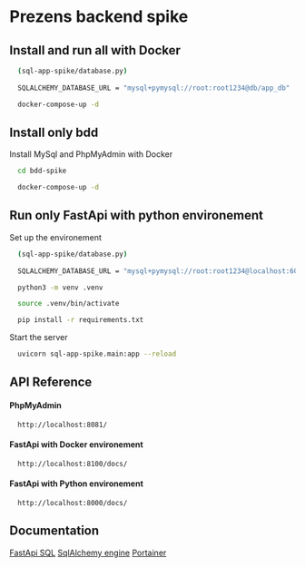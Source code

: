 # Prezens backend spike



## Install and run all with Docker


```bash
  (sql-app-spike/database.py)
  
  SQLALCHEMY_DATABASE_URL = "mysql+pymysql://root:root1234@db/app_db"
```

```bash
  docker-compose-up -d
```

## Install only bdd

Install MySql and PhpMyAdmin with Docker

```bash
  cd bdd-spike
```

```bash
  docker-compose-up -d
```
## Run only FastApi with python environement

Set up the environement

```bash
  (sql-app-spike/database.py)
  
  SQLALCHEMY_DATABASE_URL = "mysql+pymysql://root:root1234@localhost:6033/app_db"
```

```bash
  python3 -m venv .venv
```

```bash
  source .venv/bin/activate
```

```bash
  pip install -r requirements.txt
```
Start the server

```bash
  uvicorn sql-app-spike.main:app --reload
```



## API Reference

#### PhpMyAdmin

```http
  http://localhost:8081/
```

#### FastApi with Docker environement

```http
  http://localhost:8100/docs/
```

#### FastApi with Python environement

```http
  http://localhost:8000/docs/
```


## Documentation

[FastApi SQL](https://fastapi.tiangolo.com/tutorial/sql-databases/)
[SqlAlchemy engine](https://docs.sqlalchemy.org/en/14/core/engines.html#sqlalchemy.create_engine)
[Portainer](https://www.portainer.io/blog/portainer-your-docker-gui-for-your-ubuntu-linux-desktop)